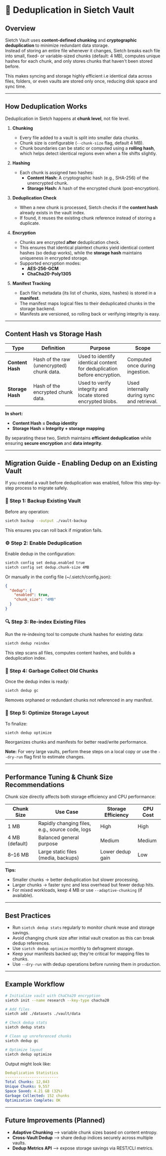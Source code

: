 # 🔁 Deduplication in Sietch Vault

## Overview

Sietch Vault uses **content-defined chunking** and **cryptographic deduplication** to minimize redundant data storage.  
Instead of storing an entire file whenever it changes, Sietch breaks each file into small, fixed- or variable-sized chunks (default: 4 MB), computes unique hashes for each chunk, and only stores chunks that haven't been stored before.

This makes syncing and storage highly efficient i.e identical data across files, folders, or even vaults are stored only once, reducing disk space and sync time.

---

## How Deduplication Works

Deduplication in Sietch happens at **chunk level**, not file level.

1. **Chunking**
   - Every file added to a vault is split into smaller data chunks.
   - Chunk size is configurable (`--chunk-size` flag, default 4 MB).
   - Chunk boundaries can be static or computed using a **rolling hash**, which helps detect identical regions even when a file shifts slightly.

2. **Hashing**
   - Each chunk is assigned two hashes:
     - **Content Hash:** A cryptographic hash (e.g., SHA-256) of the unencrypted chunk.
     - **Storage Hash:** A hash of the encrypted chunk (post-encryption).

3. **Deduplication Check**
   - When a new chunk is processed, Sietch checks if the **content hash** already exists in the vault index.
   - If found, it reuses the existing chunk reference instead of storing a duplicate.

4. **Encryption**
   - Chunks are encrypted **after** deduplication check.
   - This ensures that identical plaintext chunks yield identical content hashes (so dedup works), while the **storage hash** maintains uniqueness in encrypted storage.
   - Supported encryption modes:
     - **AES-256-GCM**
     - **ChaCha20-Poly1305**

5. **Manifest Tracking**
   - Each file's metadata (its list of chunks, sizes, hashes) is stored in a **manifest**.
   - The manifest maps logical files to their deduplicated chunks in the storage backend.
   - Manifests are versioned, so rolling back or verifying integrity is easy.

---

## Content Hash vs Storage Hash

| Type | Definition | Purpose | Scope |
|------|-------------|----------|--------|
| **Content Hash** | Hash of the raw (unencrypted) chunk data. | Used to identify identical content for deduplication before encryption. | Computed once during ingestion. |
| **Storage Hash** | Hash of the encrypted chunk data. | Used to verify integrity and locate stored encrypted blobs. | Used internally during sync and retrieval. |

**In short:**
- **Content Hash = Dedup identity**
- **Storage Hash = Integrity + storage mapping**

By separating these two, Sietch maintains **efficient deduplication** while ensuring **secure encryption** and **data integrity**.

---

## Migration Guide - Enabling Dedup on an Existing Vault

If you created a vault before deduplication was enabled, follow this step-by-step process to migrate safely.

### 🧩 Step 1: Backup Existing Vault
Before any operation:
```bash
sietch backup --output ./vault-backup
```
This ensures you can roll back if migration fails.

### ⚙️ Step 2: Enable Deduplication
Enable dedup in the configuration:

```bash
sietch config set dedup.enabled true
sietch config set dedup.chunk-size 4MB
```
Or manually in the config file (~/.sietch/config.json):

```json
{
  "dedup": {
    "enabled": true,
    "chunk_size": "4MB"
  }
}
```

### 🔍 Step 3: Re-index Existing Files
Run the re-indexing tool to compute chunk hashes for existing data:

```bash
sietch dedup reindex
```
This step scans all files, computes content hashes, and builds a deduplication index.

### 🧼 Step 4: Garbage Collect Old Chunks
Once the dedup index is ready:

```bash
sietch dedup gc
```
Removes orphaned or redundant chunks not referenced in any manifest.

### 🧠 Step 5: Optimize Storage Layout
To finalize:

```bash
sietch dedup optimize
```
Reorganizes chunks and manifests for better read/write performance.

**Note:** For very large vaults, perform these steps on a local copy or use the `--dry-run` flag first to estimate changes.

---

## Performance Tuning & Chunk Size Recommendations

Chunk size directly affects both storage efficiency and CPU performance:

| Chunk Size | Use Case | Storage Efficiency | CPU Cost |
|------------|----------|-------------------|----------|
| 1 MB | Rapidly changing files, e.g., source code, logs | High | High |
| 4 MB (default) | Balanced general purpose | Medium | Medium |
| 8–16 MB | Large static files (media, backups) | Lower dedup gain | Low |

**Tips:**
- Smaller chunks → better deduplication but slower processing.
- Larger chunks → faster sync and less overhead but fewer dedup hits.
- For mixed workloads, keep 4 MB or use `--adaptive-chunking` (if available).

---

## Best Practices

- Run `sietch dedup stats` regularly to monitor chunk reuse and storage savings.
- Avoid changing chunk size after initial vault creation as this can break dedup references.
- Use `sietch dedup optimize` monthly to defragment storage.
- Keep your manifests backed up; they're critical for mapping files to chunks.
- Use `--dry-run` with dedup operations before running them in production.

---

## Example Workflow

```bash
# Initialize vault with ChaCha20 encryption
sietch init --name research --key-type chacha20

# Add files
sietch add ./datasets ./vault/data

# Check dedup stats
sietch dedup stats

# Clean up unreferenced chunks
sietch dedup gc

# Optimize layout
sietch dedup optimize
```

Output might look like:

```yaml
Deduplication Statistics
------------------------
Total Chunks: 12,843
Unique Chunks: 9,557
Space Saved: 4.21 GB (32%)
Garbage Collected: 152 chunks
Optimization Complete: OK
```

---

## Future Improvements (Planned)

- **Adaptive Chunking** --> variable chunk sizes based on content entropy.
- **Cross-Vault Dedup** --> share dedup indices securely across multiple vaults.
- **Dedup Metrics API** --> expose storage savings via REST/CLI metrics.
```

